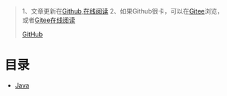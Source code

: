 > 1、文章更新在[Github](https://github.com/codedawn/diary),[在线阅读](https://codedawn.github.io/diary/#/)
> 2、如果Github很卡，可以在[Gitee](https://gitee.com/codedawn/diary)浏览，或者[Gitee在线阅读](http://codedawn.gitee.io/diary)
>
> [GitHub](https://github.com/codedawn/ "github")



# 目录

- [Java](#java)
